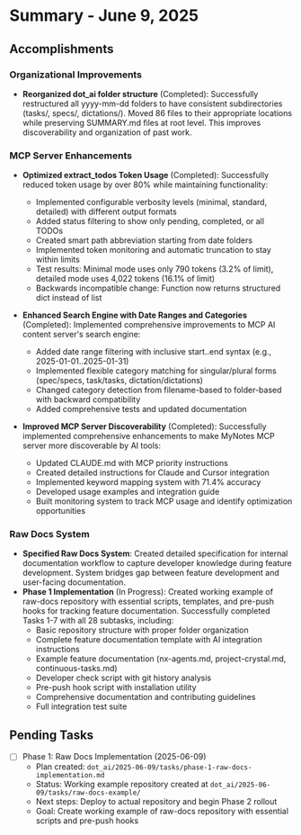 # Summary - June 9, 2025

## Accomplishments

### Organizational Improvements
- **Reorganized dot_ai folder structure** (Completed): Successfully restructured all yyyy-mm-dd folders to have consistent subdirectories (tasks/, specs/, dictations/). Moved 86 files to their appropriate locations while preserving SUMMARY.md files at root level. This improves discoverability and organization of past work.

### MCP Server Enhancements
- **Optimized extract_todos Token Usage** (Completed): Successfully reduced token usage by over 80% while maintaining functionality:
  - Implemented configurable verbosity levels (minimal, standard, detailed) with different output formats
  - Added status filtering to show only pending, completed, or all TODOs
  - Created smart path abbreviation starting from date folders
  - Implemented token monitoring and automatic truncation to stay within limits
  - Test results: Minimal mode uses only 790 tokens (3.2% of limit), detailed mode uses 4,022 tokens (16.1% of limit)
  - Backwards incompatible change: Function now returns structured dict instead of list

- **Enhanced Search Engine with Date Ranges and Categories** (Completed): Implemented comprehensive improvements to MCP AI content server's search engine:
  - Added date range filtering with inclusive start..end syntax (e.g., 2025-01-01..2025-01-31)
  - Implemented flexible category matching for singular/plural forms (spec/specs, task/tasks, dictation/dictations)
  - Changed category detection from filename-based to folder-based with backward compatibility
  - Added comprehensive tests and updated documentation

- **Improved MCP Server Discoverability** (Completed): Successfully implemented comprehensive enhancements to make MyNotes MCP server more discoverable by AI tools:
  - Updated CLAUDE.md with MCP priority instructions
  - Created detailed instructions for Claude and Cursor integration
  - Implemented keyword mapping system with 71.4% accuracy
  - Developed usage examples and integration guide
  - Built monitoring system to track MCP usage and identify optimization opportunities

### Raw Docs System
- **Specified Raw Docs System**: Created detailed specification for internal documentation workflow to capture developer knowledge during feature development. System bridges gap between feature development and user-facing documentation.
- **Phase 1 Implementation** (In Progress): Created working example of raw-docs repository with essential scripts, templates, and pre-push hooks for tracking feature documentation. Successfully completed Tasks 1-7 with all 28 subtasks, including:
  - Basic repository structure with proper folder organization
  - Complete feature documentation template with AI integration instructions
  - Example feature documentation (nx-agents.md, project-crystal.md, continuous-tasks.md)
  - Developer check script with git history analysis
  - Pre-push hook script with installation utility
  - Comprehensive documentation and contributing guidelines
  - Full integration test suite

## Pending Tasks

- [ ] Phase 1: Raw Docs Implementation (2025-06-09)
  - Plan created: `dot_ai/2025-06-09/tasks/phase-1-raw-docs-implementation.md`
  - Status: Working example repository created at `dot_ai/2025-06-09/tasks/raw-docs-example/`
  - Next steps: Deploy to actual repository and begin Phase 2 rollout
  - Goal: Create working example of raw-docs repository with essential scripts and pre-push hooks

